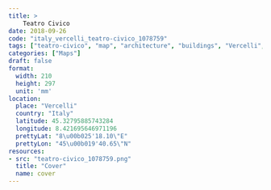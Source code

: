 ```yaml
---
title: > 
    Teatro Civico
date: 2018-09-26
code: "italy_vercelli_teatro-civico_1078759"
tags: ["teatro-civico", "map", "architecture", "buildings", "Vercelli", "Italy"]
categories: ["Maps"]
draft: false
format:
  width: 210
  height: 297
  unit: 'mm'
location:
  place: "Vercelli"
  country: "Italy"
  latitude: 45.32795885743284
  longitude: 8.421695646971196
  prettyLat: "8\u00b025'18.10\"E"
  prettyLon: "45\u00b019'40.65\"N"
resources:
- src: "teatro-civico_1078759.png"
  title: "Cover"
  name: cover
---
```

